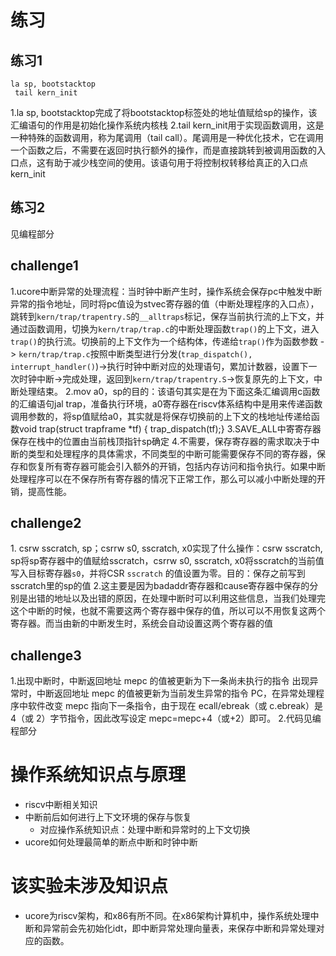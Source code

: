 # 练习
## 练习1
```
la sp, bootstacktop
 tail kern_init
```
1.la sp, bootstacktop完成了将bootstacktop标签处的地址值赋给sp的操作，该汇编语句的作用是初始化操作系统内核栈
2.tail kern_init用于实现函数调用，这是一种特殊的函数调用，称为尾调用（tail call）。尾调用是一种优化技术，它在调用一个函数之后，不需要在返回时执行额外的操作，而是直接跳转到被调用函数的入口点，这有助于减少栈空间的使用。该语句用于将控制权转移给真正的入口点kern_init
## 练习2
见编程部分
## challenge1
1.ucore中断异常的处理流程：当时钟中断产生时，操作系统会保存pc中触发中断异常的指令地址，同时将pc值设为stvec寄存器的值（中断处理程序的入口点），跳转到`kern/trap/trapentry.S`的`__alltraps`标记，保存当前执行流的上下文，并通过函数调用，切换为`kern/trap/trap.c`的中断处理函数`trap()`的上下文，进入`trap()`的执行流。切换前的上下文作为一个结构体，传递给`trap()`作为函数参数 -> `kern/trap/trap.c`按照中断类型进行分发(`trap_dispatch(), interrupt_handler()`)->执行时钟中断对应的处理语句，累加计数器，设置下一次时钟中断->完成处理，返回到`kern/trap/trapentry.S`->恢复原先的上下文，中断处理结束。
2.mov a0，sp的目的：该语句其实是在为下面这条汇编调用c函数的汇编语句jal trap，准备执行环境，a0寄存器在riscv体系结构中是用来传递函数调用参数的，将sp值赋给a0，其实就是将保存切换前的上下文的栈地址传递给函数void trap(struct trapframe *tf) { trap_dispatch(tf);}
3.SAVE_ALL中寄寄存器保存在栈中的位置由当前栈顶指针sp确定
4.不需要，保存寄存器的需求取决于中断的类型和处理程序的具体需求，不同类型的中断可能需要保存不同的寄存器，保存和恢复所有寄存器可能会引入额外的开销，包括内存访问和指令执行。如果中断处理程序可以在不保存所有寄存器的情况下正常工作，那么可以减小中断处理的开销，提高性能。
## challenge2
1. csrw sscratch, sp；csrrw s0, sscratch, x0实现了什么操作：csrw sscratch, sp将sp寄存器中的值赋给sscratch，csrrw s0, sscratch, x0将sscratch的当前值写入目标寄存器`s0`，并将CSR `sscratch` 的值设置为零。目的：保存之前写到sscratch里的sp的值
2.这主要是因为badaddr寄存器和cause寄存器中保存的分别是出错的地址以及出错的原因，在处理中断时可以利用这些信息，当我们处理完这个中断的时候，也就不需要这两个寄存器中保存的值，所以可以不用恢复这两个寄存器。而当由新的中断发生时，系统会自动设置这两个寄存器的值
## challenge3
1.出现中断时，中断返回地址 mepc 的值被更新为下一条尚未执行的指令
出现异常时，中断返回地址 mepc 的值被更新为当前发生异常的指令 PC，在异常处理程序中软件改变 mepc 指向下一条指令，由于现在 ecall/ebreak（或 c.ebreak）是 4（或 2）字节指令，因此改写设定 mepc=mepc+4（或+2）即可。
2.代码见编程部分
# 操作系统知识点与原理
 + riscv中断相关知识
 + 中断前后如何进行上下文环境的保存与恢复
   + 对应操作系统知识点：处理中断和异常时的上下文切换
 + ucore如何处理最简单的断点中断和时钟中断

# 该实验未涉及知识点
 + ucore为riscv架构，和x86有所不同。在x86架构计算机中，操作系统处理中断和异常前会先初始化idt，即中断异常处理向量表，来保存中断和异常处理对应的函数。